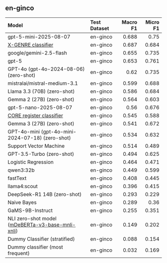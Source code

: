 ## en-ginco

| Model                                                                                                              | Test Dataset   |   Macro F1 |   Micro F1 |
|:-------------------------------------------------------------------------------------------------------------------|:---------------|-----------:|-----------:|
| gpt-5-mini-2025-08-07                                                                                              | en-ginco       |      0.688 |      0.75  |
| [X-GENRE classifier](https://huggingface.co/classla/xlm-roberta-base-multilingual-text-genre-classifier)           | en-ginco       |      0.687 |      0.684 |
| google/gemini-2.5-flash                                                                                            | en-ginco       |      0.655 |      0.735 |
| gpt-5                                                                                                              | en-ginco       |      0.653 |      0.761 |
| GPT-4o (gpt-4o-2024-08-06) (zero-shot)                                                                             | en-ginco       |      0.62  |      0.735 |
| mistralai/mistral-medium-3.1                                                                                       | en-ginco       |      0.599 |      0.688 |
| Llama 3.3 (70B) (zero-shot)                                                                                        | en-ginco       |      0.586 |      0.684 |
| Gemma 2 (27B) (zero-shot)                                                                                          | en-ginco       |      0.564 |      0.603 |
| gpt-5-nano-2025-08-07                                                                                              | en-ginco       |      0.56  |      0.676 |
| [CORE register classifier](https://huggingface.co/TurkuNLP/web-register-classification-multilingual)               | en-ginco       |      0.545 |      0.588 |
| Gemma 3 (27B) (zero-shot)                                                                                          | en-ginco       |      0.541 |      0.672 |
| GPT-4o-mini (gpt-4o-mini-2024-07-18) (zero-shot)                                                                   | en-ginco       |      0.534 |      0.632 |
| Support Vector Machine                                                                                             | en-ginco       |      0.514 |      0.489 |
| GPT-3.5-Turbo (zero-shot)                                                                                          | en-ginco       |      0.494 |      0.625 |
| Logistic Regression                                                                                                | en-ginco       |      0.464 |      0.471 |
| qwen3:32b                                                                                                          | en-ginco       |      0.449 |      0.599 |
| fastText                                                                                                           | en-ginco       |      0.408 |      0.445 |
| llama4:scout                                                                                                       | en-ginco       |      0.396 |      0.415 |
| DeepSeek-R1 14B (zero-shot)                                                                                        | en-ginco       |      0.293 |      0.229 |
| Naive Bayes                                                                                                        | en-ginco       |      0.289 |      0.36  |
| GaMS-9B-Instruct                                                                                                   | en-ginco       |      0.255 |      0.351 |
| NLI zero-shot model ([mDeBERTa-v3-base-mnli-xnli](https://huggingface.co/MoritzLaurer/mDeBERTa-v3-base-mnli-xnli)) | en-ginco       |      0.149 |      0.202 |
| Dummy Classifier (stratified)                                                                                      | en-ginco       |      0.088 |      0.154 |
| Dummy classifier (most frequent)                                                                                   | en-ginco       |      0.032 |      0.169 |